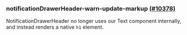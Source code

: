 ### notificationDrawerHeader-warn-update-markup [(#10378)](https://github.com/patternfly/patternfly-react/pull/10378)

NotificationDrawerHeader no longer uses our Text component internally, and instead renders a native `h1` element.
